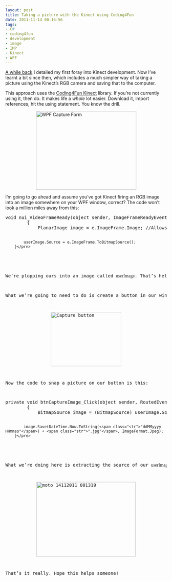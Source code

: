 ```yaml
---
layout: post
title: Taking a picture with the Kinect using Coding4Fun
date: 2011-11-14 00:16:56
tags:
- C#
- coding4fun
- development
- image
- IMP
- Kinect
- WPF
---
```

<p><a href="http://mattcrouch.net/blog/2011/10/messing-around-with-the-kinect-sdk/" target="_blank">A while back</a> I detailed my first foray into Kinect development. Now I’ve learnt a bit since then, which includes a much simpler way of taking a picture using the Kinect’s RGB camera and saving that to the computer.</p>
<p>This approach uses the <a href="http://c4fkinect.codeplex.com/" target="_blank">Coding4Fun Kinect</a> library. If you’re not currently using it, then do. It makes life a <em>whole </em>lot easier. Download it, import references, hit the using statement. You know the drill.</p>
<p><a href="http://www.mattcrouch.net/blog/images/Getting-an-image-from-the-Kinect-using-C_5B/WPF-Capture-Form.png"><img style="display: block; float: none; margin-left: auto; margin-right: auto" title="WPF Capture Form" alt="WPF Capture Form" src="{{ site.baseurl }}/assets/WPF-Capture-Form_thumb.png" width="313" height="245" /></a></p>
<p>I’m going to go ahead and assume you’ve got Kinect firing an RGB image into an image somewhere on your WPF window, correct? The code won’t look a million miles away from this:</p>
<pre class="csharpcode"><span class="kwrd">void</span> nui_VideoFrameReady(<span class="kwrd">object</span> sender, ImageFrameReadyEventArgs e)
        {
            PlanarImage image = e.ImageFrame.Image; <span class="rem">//Allows us to see image data</span>

            userImage.Source = e.ImageFrame.ToBitmapSource();
        }</pre>
<style type="text/css">.csharpcode, .csharpcode pre<br />
{<br />
	font-size: small;<br />
	color: black;<br />
	font-family: consolas, "Courier New", courier, monospace;<br />
	background-color: #ffffff;<br />
	/*white-space: pre;*/<br />
}<br />
.csharpcode pre { margin: 0em; }<br />
.csharpcode .rem { color: #008000; }<br />
.csharpcode .kwrd { color: #0000ff; }<br />
.csharpcode .str { color: #006080; }<br />
.csharpcode .op { color: #0000c0; }<br />
.csharpcode .preproc { color: #cc6633; }<br />
.csharpcode .asp { background-color: #ffff00; }<br />
.csharpcode .html { color: #800000; }<br />
.csharpcode .attr { color: #ff0000; }<br />
.csharpcode .alt<br />
{<br />
	background-color: #f4f4f4;<br />
	width: 100%;<br />
	margin: 0em;<br />
}<br />
.csharpcode .lnum { color: #606060; }<br />
</style>
<p>We’re plopping ours into an image called <font face="Lucida Console">userImage</font>. That’s helpfully named, isn’t it…</p>
<p>What we’re going to need to do is create a button in our window to trigger this capture. You could map it to a gesture, or a voice command or something, but we’re going old school.</p>
<p><a href="http://www.mattcrouch.net/blog/images/Getting-an-image-from-the-Kinect-using-C_5B/Capture-button.png"><img style="display: block; float: none; margin-left: auto; margin-right: auto" title="Capture button" alt="Capture button" src="{{ site.baseurl }}/assets/Capture-button_thumb.png" width="220" height="169" /></a></p>
<p>Now the code to snap a picture on our button is this:</p>
<pre class="csharpcode"><span class="kwrd">private</span> <span class="kwrd">void</span> btnCaptureImage_Click(<span class="kwrd">object</span> sender, RoutedEventArgs e)
        {
            BitmapSource image = (BitmapSource) userImage.Source;
            
            image.Save(DateTime.Now.ToString(<span class="str">"ddMMyyyy HHmmss"</span>) + <span class="str">".jpg"</span>, ImageFormat.Jpeg);
        }</pre>
<style type="text/css">.csharpcode, .csharpcode pre<br />
{<br />
	font-size: small;<br />
	color: black;<br />
	font-family: consolas, "Courier New", courier, monospace;<br />
	background-color: #ffffff;<br />
	/*white-space: pre;*/<br />
}<br />
.csharpcode pre { margin: 0em; }<br />
.csharpcode .rem { color: #008000; }<br />
.csharpcode .kwrd { color: #0000ff; }<br />
.csharpcode .str { color: #006080; }<br />
.csharpcode .op { color: #0000c0; }<br />
.csharpcode .preproc { color: #cc6633; }<br />
.csharpcode .asp { background-color: #ffff00; }<br />
.csharpcode .html { color: #800000; }<br />
.csharpcode .attr { color: #ff0000; }<br />
.csharpcode .alt<br />
{<br />
	background-color: #f4f4f4;<br />
	width: 100%;<br />
	margin: 0em;<br />
}<br />
.csharpcode .lnum { color: #606060; }<br />
</style>
<p>What we’re doing here is extracting the source of our <font face="Lucida Console">userImage </font>as a <font face="Lucida Console">BitmapSource</font>. Then we’re using the Coding4Fun method <font face="Lucida Console">Save()</font> to save it. It goes into the default place of Bin –&gt; Debug unless told otherwise, I’d imagine. We’re saving it with a unique name based on the system time, as otherwise it would just overwrite the last captured image, and that’s no fun.</p>
<p><a href="http://www.mattcrouch.net/blog/images/Getting-an-image-from-the-Kinect-using-C_5B/moto-14112011-001319.jpg"><img style="display: block; float: none; margin-left: auto; margin-right: auto" title="moto 14112011 001319" alt="moto 14112011 001319" src="{{ site.baseurl }}/assets/moto-14112011-001319_thumb.jpg" width="310" height="233" /></a></p>
<p>That’s it really. Hope this helps someone!</p>
